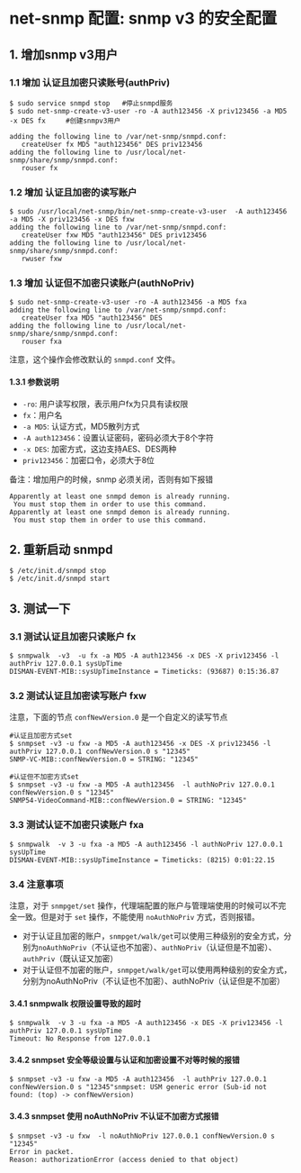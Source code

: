 # net-snmp 配置: snmp v3 的安全配置

## 1. 增加snmp v3用户

### 1.1 增加 认证且加密只读账号(authPriv)

```shell
$ sudo service snmpd stop   #停止snmpd服务
$ sudo net-snmp-create-v3-user -ro -A auth123456 -X priv123456 -a MD5 -x DES fx     #创建snmpv3用户

adding the following line to /var/net-snmp/snmpd.conf:
   createUser fx MD5 "auth123456" DES priv123456
adding the following line to /usr/local/net-snmp/share/snmp/snmpd.conf:
   rouser fx
```

### 1.2 增加 认证且加密的读写账户

```shell
$ sudo /usr/local/net-snmp/bin/net-snmp-create-v3-user  -A auth123456 -a MD5 -X priv123456 -x DES fxw 
adding the following line to /var/net-snmp/snmpd.conf:
   createUser fxw MD5 "auth123456" DES priv123456
adding the following line to /usr/local/net-snmp/share/snmp/snmpd.conf:
   rwuser fxw

```

### 1.3 增加 认证但不加密只读账户(authNoPriv)

```shell
$ sudo net-snmp-create-v3-user -ro -A auth123456 -a MD5 fxa
adding the following line to /var/net-snmp/snmpd.conf:
   createUser fxa MD5 "auth123456" DES
adding the following line to /usr/local/net-snmp/share/snmp/snmpd.conf:
   rouser fxa
```

注意，这个操作会修改默认的 `snmpd.conf` 文件。

#### 1.3.1 参数说明

- `-ro`: 用户读写权限，表示用户fx为只具有读权限
- `fx`：用户名
- `-a MD5`: 认证方式，MD5散列方式
- `-A auth123456`：设置认证密码，密码必须大于8个字符
- `-x DES`: 加密方式，这边支持AES、DES两种
- `priv123456`：加密口令，必须大于8位

备注：增加用户的时候，snmp 必须关闭，否则有如下报错

```shell
Apparently at least one snmpd demon is already running.
 You must stop them in order to use this command.
Apparently at least one snmpd demon is already running.
 You must stop them in order to use this command.
```

## 2. 重新启动 snmpd

```shell
$ /etc/init.d/snmpd stop
$ /etc/init.d/snmpd start
```

## 3. 测试一下

### 3.1 测试认证且加密只读账户 fx

```shell
$ snmpwalk  -v3  -u fx -a MD5 -A auth123456 -x DES -X priv123456 -l authPriv 127.0.0.1 sysUpTime
DISMAN-EVENT-MIB::sysUpTimeInstance = Timeticks: (93687) 0:15:36.87
```

### 3.2 测试认证且加密读写账户 fxw

注意，下面的节点 `confNewVersion.0` 是一个自定义的读写节点

```shell
#认证且加密方式set
$ snmpset -v3 -u fxw -a MD5 -A auth123456 -x DES -X priv123456 -l authPriv 127.0.0.1 confNewVersion.0 s "12345"
SNMP-VC-MIB::confNewVersion.0 = STRING: "12345"

#认证但不加密方式set
$ snmpset -v3 -u fxw -a MD5 -A auth123456  -l authNoPriv 127.0.0.1 confNewVersion.0 s "12345"
SNMP54-VideoCommand-MIB::confNewVersion.0 = STRING: "12345"
```

### 3.3 测试认证不加密只读账户 fxa

```shell
$ snmpwalk  -v 3 -u fxa -a MD5 -A auth123456 -l authNoPriv 127.0.0.1 sysUpTime
DISMAN-EVENT-MIB::sysUpTimeInstance = Timeticks: (8215) 0:01:22.15
```

### 3.4 注意事项

注意，对于 `snmpget/set` 操作，代理端配置的账户与管理端使用的时候可以不完全一致。但是对于 `set` 操作，不能使用 `noAuthNoPriv` 方式，否则报错。

- 对于认证且加密的账户，`snmpget/walk/get`可以使用三种级别的安全方式，分别为`noAuthNoPriv`（不认证也不加密）、`authNoPriv`（认证但是不加密）、`authPriv`（既认证又加密）
- 对于认证但不加密的账户，`snmpget/walk/get`可以使用两种级别的安全方式，分别为noAuthNoPriv（不认证也不加密）、authNoPriv（认证但是不加密）

#### 3.4.1 snmpwalk 权限设置导致的超时

```shell
$ snmpwalk  -v 3 -u fxa -a MD5 -A auth123456 -x DES -X priv123456 -l authPriv 127.0.0.1 sysUpTime
Timeout: No Response from 127.0.0.1
```

#### 3.4.2 snmpset 安全等级设置与认证和加密设置不对等时候的报错

```shell
$ snmpset -v3 -u fxw -a MD5 -A auth123456  -l authPriv 127.0.0.1 confNewVersion.0 s "12345"snmpset: USM generic error (Sub-id not found: (top) -> confNewVersion)
```

#### 3.4.3 snmpset 使用 noAuthNoPriv 不认证不加密方式报错

```shell
$ snmpset -v3 -u fxw  -l noAuthNoPriv 127.0.0.1 confNewVersion.0 s "12345"
Error in packet.
Reason: authorizationError (access denied to that object)
```

